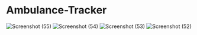 # Ambulance-Tracker
![Screenshot (55)](https://github.com/user-attachments/assets/27f74a3f-b76d-4346-ac3a-1926c4dca108)
![Screenshot (54)](https://github.com/user-attachments/assets/e4803712-9337-4adc-8724-d82e17308843)
![Screenshot (53)](https://github.com/user-attachments/assets/f8411389-66c8-4361-87f9-dc87989e7afd)
![Screenshot (52)](https://github.com/user-attachments/assets/4971aeb7-5d28-4179-8490-f64ba8602126)
